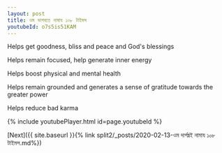 ```yaml
---
layout: post
title: ওম ভাগবতে নামায ১০৮ টাইমস
youtubeId: o7s5is51KAM
---
```

 
 
Helps get goodness, bliss and peace and God's blessings
 
Helps remain focused, help generate inner energy 
 
Helps boost physical and mental health 
 
Helps remain grounded and generates a sense of gratitude towards the greater power 
 
Helps reduce bad karma
 
 
 
 


{% include youtubePlayer.html id=page.youtubeId %}
 
[Next]({{ site.baseurl }}{% link  split2/_posts/2020-02-13-ওম দার্পঘ্নই নামায ১০৮ টাইমস.md%})
 
